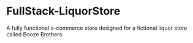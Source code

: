 # FullStack-LiquorStore
A fully functional e-commerce store designed for a fictional liquor store called Booze Brothers. 
